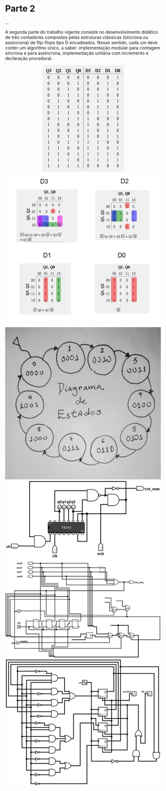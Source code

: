 # Parte 2
 ...

 A segunda parte do trabalho vigente consiste no desenvolvimento didático de três contadores compostos pelas estruturas clássicas (síncrona ou assíncrona) de flip-flops tipo D encadeados. Nesse sentido, cada um deve conter um algoritmo único, a saber: implementação modular para contagem síncrona e para assíncrona, implementação unitária com incremento e declaração procedural.

<div align ="center">
    <img src ="img/tabelav.jpeg" style="max-width: 100%;" alt="tabelav">
</div>

<div align ="center">
    <img src ="img/mapa_k.jpeg" style="max-width: 100%;" alt="mapa-k">
</div>

<div align ="center">
    <img src ="img/Diagrama.jpeg" style="max-width: 100%;" alt="Diagrama-de-Estado">
</div>

<div align ="center">
    <img src ="img/Circ1.jpeg" style="max-width: 100%;" alt="Circuito-1">
</div>

<div align ="center">
    <img src ="img/Circ2.jpeg" style="max-width: 100%;" alt="Circuito-2">
</div>

<div align ="center">
    <img src ="img/Circ3.jpeg" style="max-width: 100%;" alt="Circuito-3">
</div>
